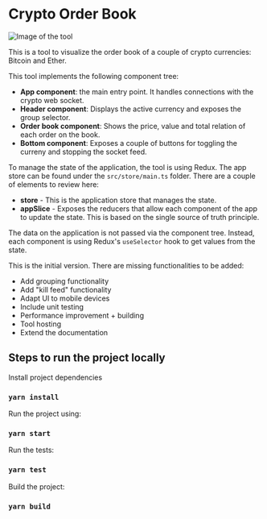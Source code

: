 # Crypto Order Book
![Image of the tool](https://i.ibb.co/Y7jmjFD/screenshot.png)

This is a tool to visualize the order book of a couple of crypto currencies: Bitcoin and Ether. 

This tool implements the following component tree:
* <b>App component</b>: the main entry point. It handles connections with the crypto web socket.
* <b>Header component</b>: Displays the active currency and exposes the group selector.
* <b>Order book component</b>: Shows the price, value and total relation of each order on the book.
* <b>Bottom component</b>: Exposes a couple of buttons for toggling the curreny and stopping the socket feed.

To manage the state of the application, the tool is using Redux. The app store can be found under the `src/store/main.ts` folder. There are a couple of elements to review here:
* <b>store</b> - This is the application store that manages the state.
* <b>appSlice</b> - Exposes the reducers that allow each component of the app to update the state. This is based on the single source of truth principle.

The data on the application is not passed via the component tree. Instead, each component is using Redux's `useSelector` hook to get values from the state.

This is the initial version. There are missing functionalities to be added:
* Add grouping functionality
* Add "kill feed" functionality
* Adapt UI to mobile devices
* Include unit testing
* Performance improvement + building
* Tool hosting
* Extend the documentation


## Steps to run the project locally

Install project dependencies

### `yarn install`

Run the project using:

### `yarn start`

Run the tests:

### `yarn test`

Build the project:

### `yarn build`


